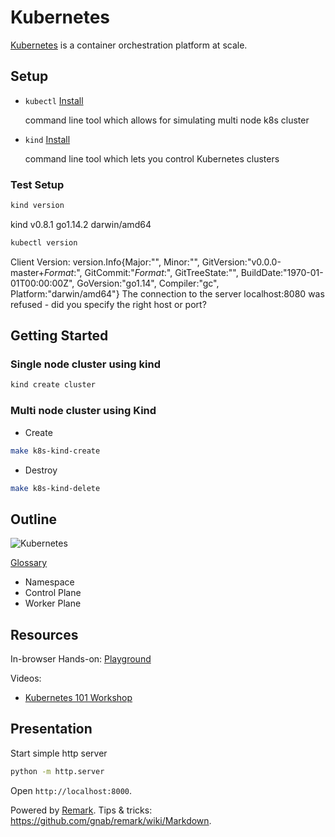 # Kubernetes

[Kubernetes](https://kubernetes.io/) is a container orchestration platform at scale.

## Setup

- `kubectl` [Install](https://kubernetes.io/docs/tasks/tools/install-kubectl/)

  command line tool which allows for simulating multi node k8s cluster

- `kind` [Install](https://kind.sigs.k8s.io/docs/user/quick-start/)

  command line tool which lets you control Kubernetes clusters

### Test Setup

```bash
kind version
```

  kind v0.8.1 go1.14.2 darwin/amd64

```bash
kubectl version
```

  Client Version: version.Info{Major:"", Minor:"", GitVersion:"v0.0.0-master+$Format:%h$", GitCommit:"$Format:%H$", GitTreeState:"", BuildDate:"1970-01-01T00:00:00Z", GoVersion:"go1.14", Compiler:"gc", Platform:"darwin/amd64"}
  The connection to the server localhost:8080 was refused - did you specify the right host or port?

## Getting Started

### Single node cluster using kind

```bash
kind create cluster
```

### Multi node cluster using Kind

- Create

```bash
make k8s-kind-create
```

- Destroy

```bash
make k8s-kind-delete
```

## Outline

![Kubernetes](https://upload.wikimedia.org/wikipedia/commons/b/be/Kubernetes.png)

[Glossary](https://kubernetes.io/docs/reference/glossary)

- Namespace
- Control Plane
- Worker Plane

## Resources

In-browser Hands-on: [Playground](https://www.katacoda.com/courses/kubernetes)

Videos:

- [Kubernetes 101 Workshop](https://www.youtube.com/watch?v=H-FKBoWTVws)

## Presentation

Start simple http server

```bash
python -m http.server
```

Open `http://localhost:8000`.

Powered by [Remark](https://remarkjs.com). Tips & tricks: https://github.com/gnab/remark/wiki/Markdown.
